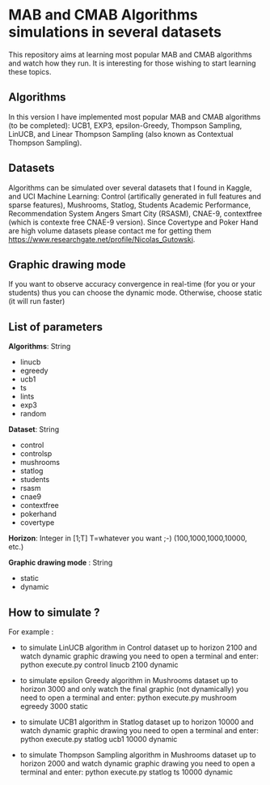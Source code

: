 # MAB and CMAB Algorithms simulations in several datasets

This repository aims at learning most popular MAB and CMAB algorithms and watch how they run. It is interesting for
those wishing to start learning these topics.

## Algorithms

In this version I have implemented most popular MAB and CMAB algorithms (to be completed): UCB1, EXP3, epsilon-Greedy,
Thompson Sampling, LinUCB, and Linear Thompson Sampling (also known as Contextual Thompson Sampling).

## Datasets

Algorithms can be simulated over several datasets that I found in Kaggle, and UCI Machine Learning: Control (artifically
generated in full features and sparse features), Mushrooms, Statlog, Students Academic Performance, Recommendation
System Angers Smart City (RSASM), CNAE-9, contextfree (which is contexte free CNAE-9 version). Since Covertype and Poker
Hand are high volume datasets please contact me for getting them https://www.researchgate.net/profile/Nicolas_Gutowski.

## Graphic drawing mode

If you want to observe accuracy convergence in real-time (for you or your students) thus you can choose the dynamic
mode. Otherwise, choose static (it will run faster)

## List of parameters

**Algorithms**: String

- linucb
- egreedy
- ucb1
- ts
- lints
- exp3
- random

**Dataset**: String

- control
- controlsp
- mushrooms
- statlog
- students
- rsasm
- cnae9
- contextfree
- pokerhand
- covertype

**Horizon**: Integer in [1;T] T=whatever you want ;-) (100,1000,1000,10000, etc.)

**Graphic drawing mode** : String

- static
- dynamic

## How to simulate ?

For example :

- to simulate LinUCB algorithm in Control dataset up to horizon 2100 and watch dynamic graphic drawing you need to open
  a terminal and enter:
  python execute.py control linucb 2100 dynamic

- to simulate epsilon Greedy algorithm in Mushrooms dataset up to horizon 3000 and only watch the final graphic (not
  dynamically) you need to open a terminal and enter:
  python execute.py mushroom egreedy 3000 static

- to simulate UCB1 algorithm in Statlog dataset up to horizon 10000 and watch dynamic graphic drawing you need to open a
  terminal and enter:
  python execute.py statlog ucb1 10000 dynamic

- to simulate Thompson Sampling algorithm in Mushrooms dataset up to horizon 2000 and watch dynamic graphic drawing you
  need to open a terminal and enter:
  python execute.py statlog ts 10000 dynamic


